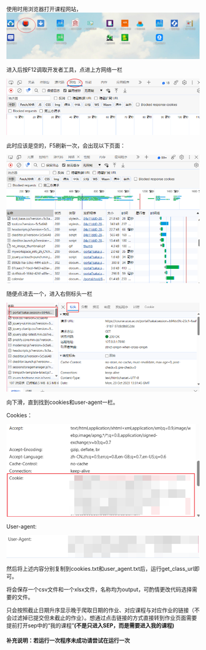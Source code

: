 使用时用浏览器打开课程网站，![Alt text](image.png)


进入后按F12调取开发者工具，点进上方网络一栏


![Alt text](image-1.png)


此时应该是空的，F5刷新一次，会出现以下页面：

![Alt text](image-2.png)


随便点进去一个，进入右侧标头一栏


![Alt text](image-4.png)


向下滑，直到找到cookies和user-agent一栏。


Cookies：


![Alt text](image-5.png)


User-agent:


![Alt text](image-6.png)


然后将上述内容分别复制到cookies.txt和user_agent.txt后，运行get_class_url即可。

将会保存一个csv文件和一个xlsx文件，名称均为output，可酌情更改代码选择需要的文件。

只会按照截止日期升序显示晚于爬取日期的作业、对应课程与对应作业的链接（不会过滤掉已提交但未截止的作业）。想通过点击链接的方式直接转到作业页面需要提前打开sep中的“我的课程”**(不是只进入SEP，而是需要进入我的课程)**

#### 补充说明：若运行一次程序未成功请尝试在运行一次